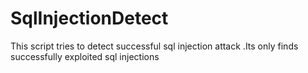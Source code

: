# SqlInjectionDetect
This script tries to detect successful sql injection attack .Its only finds successfully exploited sql injections
